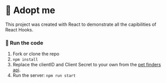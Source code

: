 # 🐶 Adopt me

This project was created with React to demonstrate all the capibilities of React Hooks. 

### 🚀 Run the code
1. Fork or clone the repo
2. `npm install`
3. Replace the clientID and Client Secret to your own from the <a href="https://www.petfinder.com/developers/">pet finders api</a>.
4. Run the server: `npm run start`
